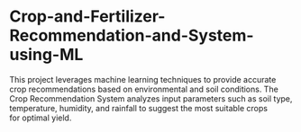 # Crop-and-Fertilizer-Recommendation-and-System-using-ML

This project leverages machine learning techniques to provide accurate crop recommendations based on environmental and soil conditions. The Crop Recommendation System analyzes input parameters such as soil type, temperature, humidity, and rainfall to suggest the most suitable crops for optimal yield.
